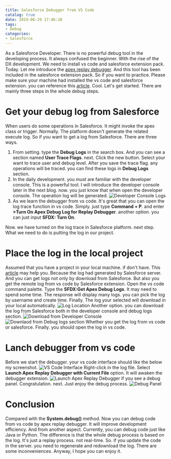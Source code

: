 ```yaml
---
title: Salesforce Debugger from VS Code
catalog: true
date: 2019-06-29 17:46:28
tags:
- Debug
categories:
- Salesforce
---
```

As a Salesforce Developer. There is no powerful debug tool in the developing process. It always confused the beginner. With the rise of the DX development. We need to install vs code and salesforce extension pack. Today. Let me introduce the [apex replay debugger](https://marketplace.visualstudio.com/items?itemName=salesforce.salesforcedx-vscode-apex-replay-debugger). And this tool has been included in the salesforce extension pack. So if you want to practice. Please make sure your machine had installed the vs code and salesforce extension. you can reference this [article](/2019/06/09/Using%20SalesforceDX(SFDX)%20without%20Scratch%20Org/).
Cool. Let's get started. There are mainly three steps in the whole debug steps.
# Get your debug log from Salesforce
When users do some operations in Salesforce. It might invoke the apex class or trigger.  Normally. The platform doesn't generate the related execute log. So if you want to get a log from Salesforce. There are three ways.
1. From setting. type the **Debug Logs** in the search box. And you can see a section named **User Trace Flags**. next. Click the new button. Select your want to trace user and debug level. After you save the trace flag. any operations will be traced. you can find these logs in **Debug Logs** section.
2. In the daily development. you must are familiar with the developer console. This is a powerful tool. I will introduce the developer console later in the next blog. now. you just know that when open the developer console. The operation log will be generated. 
![Developer Console Logs](Developerlog.png)
3. As we learn the debugger from vs code. It's great that you can open the log trace function in vs code. Simply. just type **Command + P**. and enter **>Turn On Apex Debug Log for Replay Debugger**. another option. you can just input **SFDX: Turn On**. 

Now. we have turned on the log trace in Salesforce platform. next step. What we need to do is putting the log in our project.

# Place the log in the local project
Assumed that you have a project in your local machine. if don't have. This [article](/2019/06/09/Using%20SalesforceDX(SFDX)%20without%20Scratch%20Org/) may help you. Because the log had generated by Salesforce server. And you can get logs not only by download from Salesforce. But also you get the remote log from vs code by Salesforce extension. Open the vs code command palette. Type the **SFDX:Get Apex Debug Logs**. It may need to spend some time. The response will display many logs. you can pick the log by username and create time. Finally. The log your selected will download in your local automatically. 
![Log Location](logLocation.png)
Another option. you can download the log from Salesforce both in the developer console and debug logs section. 
![Download from Developer Console](DownlaodfromDebuglogs.png)
![Downlaod from Debug logs section](DownloadLogSection.png)
Whether you get the log from vs code or salesforce. Finally. you should open the log in vs code. 

# Lanch debugger from vs code
Before we start the debugger. your vs code interface should like the below my screenshot.
![VS Code Interface](VSCodeInterface.png)
Right-click in the log file. Select **Launch Apex Replay Debugger with Current File** option. It will awaken the debugger extension.
![Launch Apex Replay Debugger](LaunchApexReplayDebugger.png)
if you see a debug panel. Congratulation. next. Just enjoy the debug process.
![Debug Panel](DebugPanel.png)

# Conclusion
Compared with the **System.debug()** method. Now you can debug code from vs code by apex replay debugger. It will improve development efficiency. And from another aspect. Currently, you can debug code just like Java or Python. The difference is that the whole debug process is based on the log. It's just a replay process. not real-time. So. if you update the code in the server. you need to regenerate and redownload the log. There are some inconveniences. Anyway, I hope you can enjoy it.